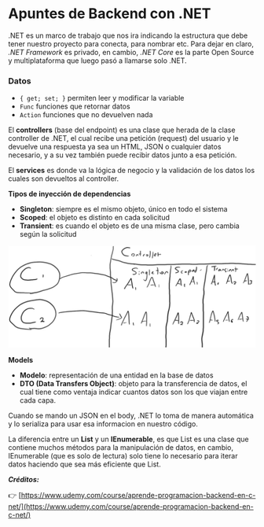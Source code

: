 # Apuntes de Backend con .NET

.NET es un marco de trabajo que nos ira indicando la estructura que debe tener nuestro proyecto para conecta, para nombrar etc. Para dejar en claro, _.NET Framework_ es privado, en cambio, _.NET Core_ es la parte Open Source y multiplataforma que luego pasó a llamarse solo .NET.

### Datos

- `{ get; set; }` permiten leer y modificar la variable
- `Func` funciones que retornar datos
- `Action` funciones que no devuelven nada

El **controllers** (base del endpoint) es una clase que herada de la clase controller de .NET, el cual recibe una petición (request) del usuario y le devuelve una respuesta ya sea un HTML, JSON o cualquier datos necesario, y a su vez también puede recibir datos junto a esa petición.

El **services** es donde va la lógica de negocio y la validación de los datos los cuales son devueltos al controller.

**Tipos de inyección de dependencias**

- **Singleton**: siempre es el mismo objeto, único en todo el sistema
- **Scoped**: el objeto es distinto en cada solicitud
- **Transient**: es cuando el objeto es de una misma clase, pero cambia según la solicitud

![Tipos de inyección](public/image.png)

**Models**

- **Modelo**: representación de una entidad en la base de datos
- **DTO (Data Transfers Object)**: objeto para la transferencia de datos, el cual tiene como ventaja indicar cuantos datos son los que viajan entre cada capa.

Cuando se mando un JSON en el body, .NET lo toma de manera automática y lo serializa para usar esa informacion en nuestro código.

La diferencia entre un **List** y un **IEnumerable**, es que List es una clase que contiene muchos métodos para la manipulación de datos, en cambio, IEnumerable (que es solo de lectura) solo tiene lo necesario para iterar datos haciendo que sea más eficiente que List.

_**Créditos:**_

👉 [https://www.udemy.com/course/aprende-programacion-backend-en-c-net/](https://www.udemy.com/course/aprende-programacion-backend-en-c-net/)
